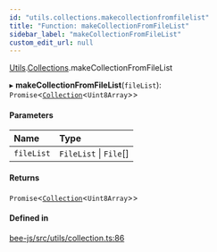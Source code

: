 ```yaml
---
id: "utils.collections.makecollectionfromfilelist"
title: "Function: makeCollectionFromFileList"
sidebar_label: "makeCollectionFromFileList"
custom_edit_url: null
---
```


[Utils](../modules/utils.md).[Collections](../modules/utils.collections.md).makeCollectionFromFileList

▸ **makeCollectionFromFileList**(`fileList`): `Promise`<[`Collection`](../types/collection.md)<`Uint8Array`\>\>

#### Parameters

| Name | Type |
| :------ | :------ |
| `fileList` | `FileList` \| `File`[] |

#### Returns

`Promise`<[`Collection`](../types/collection.md)<`Uint8Array`\>\>

#### Defined in

[bee-js/src/utils/collection.ts:86](https://github.com/ethersphere/bee-js/blob/74056cb/src/utils/collection.ts#L86)
